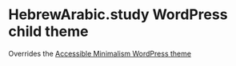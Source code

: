 # HebrewArabic.study WordPress child theme

Overrides the [Accessible Minimalism WordPress theme](https://github.com/leonstafford/accessible-minimalism-wordpress-theme)
